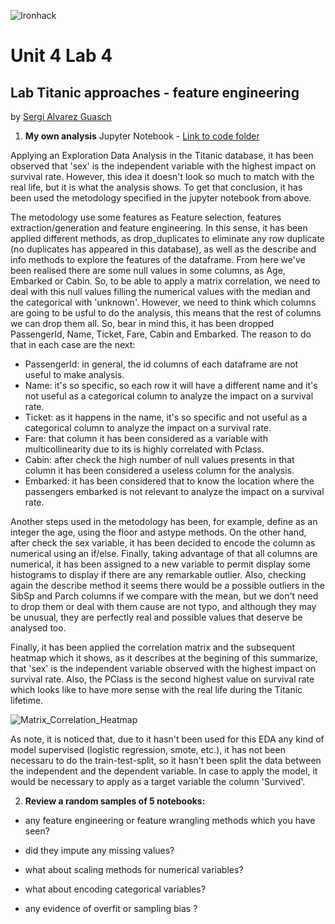 ![Ironhack](https://github.com/SergiGuasch/sergiguasch/blob/main/labs/week4/Lab2/Ironhack.jpg)  

# Unit 4 Lab 4 

## Lab Titanic approaches - feature engineering

by [Sergi Alvarez Guasch](https://github.com/SergiGuasch/sergiguasch)  


 1. **My own analysis** Jupyter Notebook - [Link to code folder](https://github.com/SergiGuasch/sergiguasch/blob/main/labs/week4/Lab4/Lab%20Titanic%20approaches%20-%20feature%20engineering.ipynb)  
 
Applying an Exploration Data Analysis in the Titanic database, it has been observed that 'sex' is the independent variable with the highest impact on survival rate. However, this idea it doesn't look so much to match with the real life, but it is what the analysis shows. To get that conclusion, it has been used the metodology specified in the jupyter notebook from above. 

The metodology use some features as Feature selection, features extraction/generation and feature engineering. In this sense, it has been applied different methods, as drop_duplicates to eliminate any row duplicate (no duplicates has appeared in this database), as well as the describe and info methods to explore the features of the dataframe. From here we've been realised there are some null values in some columns, as Age, Embarked or Cabin. So, to be able to apply a matrix correlation, we need to deal with this null values filling the numerical values with the median and the categorical with 'unknown'. However, we need to think which columns are going to be usful to do the analysis, this means that the rest of columns we can drop them all. So, bear in mind this, it has been dropped PassengerId, Name, Ticket, Fare, Cabin and Embarked. The reason to do that in each case are the next: 

 - PassengerId: in general, the id columns of each dataframe are not useful to make analysis.
 - Name: it's so specific, so each row it will have a different name and it's not useful as a categorical column to analyze the impact on a survival rate.  
 - Ticket: as it happens in the name, it's so specific and not useful as a categorical column to analyze the impact on a survival rate.    
 - Fare: that column it has been considered as a variable with multicollinearity due to its is highly correlated with Pclass.  
 - Cabin: after check the high number of null values presents in that column it has been considered a useless column for the analysis.  
 - Embarked: it has been considered that to know the location where the passengers embarked is not relevant to analyze the impact on a survival rate.  

Another steps used in the metodology has been, for example, define as an integer the age, using the floor and astype methods. On the other hand, after check the sex variable, it has been decided to encode the column as numerical using an if/else. Finally, taking advantage of that all columns are numerical, it has been assigned to a new variable to permit display some histograms to display if there are any remarkable outlier. Also, checking again the describe method it seems there would be a possible outliers in the SibSp and Parch columns if we compare with the mean, but we don't need to drop them or deal with them cause are not typo, and although they may be unusual, they are perfectly real and possible values that deserve be analysed too. 

Finally, it has been applied the correlation matrix and the subsequent heatmap which it shows, as it describes at the begining of this summarize, that 'sex' is the independent variable observed with the highest impact on survival rate. Also, the PClass is the second highest value on survival rate which looks like to have more sense with the real life during the Titanic lifetime.

![Matrix_Correlation_Heatmap](https://github.com/SergiGuasch/sergiguasch/blob/main/labs/week4/Lab4/Corr.jpg)

As note, it is noticed that, due to it hasn't been used for this EDA any kind of model supervised (logistic regression, smote, etc.), it has not been necessaru to do the train-test-split, so it hasn't been split the data between the independent and the dependent variable. In case to apply the model, it would be necessary to apply as a target variable the column 'Survived'.  

2. **Review a random samples of 5 notebooks:**  
  
- any feature engineering or feature wrangling methods which you have seen? 

- did they impute any missing values? 

- what about scaling methods for numerical variables?

- what about encoding categorical variables?

- any evidence of overfit or sampling bias ? 


